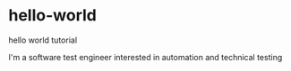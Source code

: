 # hello-world
hello world tutorial

I'm a software test engineer interested in automation and technical testing
